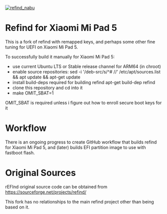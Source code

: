 [![refind_nabu](https://github.com/ClearStaff/refind-nabu/actions/workflows/main.yaml/badge.svg)](https://github.com/ClearStaff/refind-nabu/actions/workflows/main.yaml)

Refind for Xiaomi Mi Pad 5
==========================
This is a fork of refind with remapped keys, and perhaps some other fine
tuning for UEFI on Xiaomi Mi Pad 5.

To successfully build it manually for Xiaomi Mi Pad 5:
- use current Ubuntu LTS or Stable release channel for ARM64 (in chroot)
- enable source repositories:
  sed -i '/deb-src/s/^# //' /etc/apt/sources.list && apt update && apt-get update
- install build-deps required for building refind
  apt-get build-dep refind
- clone this repository and cd into it
- make OMIT_SBAT=1

OMIT_SBAT is required unless i figure out how to enroll secure boot keys for it

Workflow
========
There is an ongoing progress to create GitHub workflow that
builds refind for Xiaomi Mi Pad 5, and (later) builds EFI partition image
to use with fastboot flash.

Original Sources
================================================
rEFInd original source code can be obtained from
https://sourceforge.net/projects/refind/

This fork has no relationships to the
main refind project other than being based on it.
